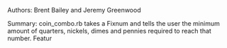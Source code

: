 Authors: Brent Bailey and Jeremy Greenwood

Summary: coin_combo.rb takes a Fixnum and tells the user the minimum amount of quarters, nickels, dimes and pennies required to reach that number.
Featur